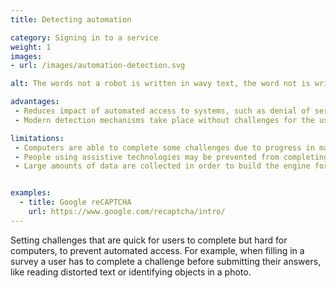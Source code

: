 ```yaml
---
title: Detecting automation

category: Signing in to a service
weight: 1
images:
- url: /images/automation-detection.svg

alt: The words not a robot is written in wavy text, the word not is written underneath in regular text.

advantages:
 - Reduces impact of automated access to systems, such as denial of service or spam
 - Modern detection mechanisms take place without challenges for the user to complete

limitations:
 - Computers are able to complete some challenges due to progress in machine learning or the feasibility of building click-farms
 - People using assistive technologies may be prevented from completing challenges
 - Large amounts of data are collected in order to build the engine for detecting  automated access


examples:
  - title: Google reCAPTCHA
    url: https://www.google.com/recaptcha/intro/
---
```


Setting challenges that are quick for users to complete but hard for computers, to prevent automated access. For example, when filling in a survey a user has to complete a challenge before submitting their answers, like reading distorted text or identifying objects in a photo.
